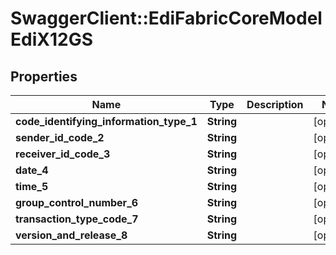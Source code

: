 # SwaggerClient::EdiFabricCoreModelEdiX12GS

## Properties
Name | Type | Description | Notes
------------ | ------------- | ------------- | -------------
**code_identifying_information_type_1** | **String** |  | [optional] 
**sender_id_code_2** | **String** |  | [optional] 
**receiver_id_code_3** | **String** |  | [optional] 
**date_4** | **String** |  | [optional] 
**time_5** | **String** |  | [optional] 
**group_control_number_6** | **String** |  | [optional] 
**transaction_type_code_7** | **String** |  | [optional] 
**version_and_release_8** | **String** |  | [optional] 


